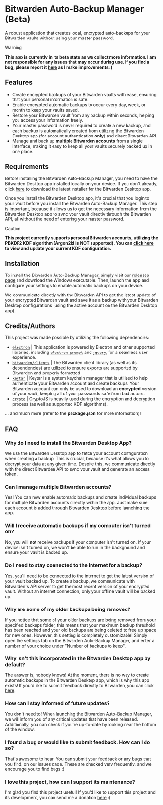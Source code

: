 # Bitwarden Auto-Backup Manager (Beta)
A robust application that creates local, encrypted auto-backups for your Bitwarden vaults without using your master password.

> [!WARNING]
> **This app is currently in its beta state as we collect more information. I am not responsible for any issues that may occur during use. If you find a bug, please report it <a href='https://github.com/BrianWalczak/Bitwarden-Auto-Backup-Manager/issues'>here</a> as I make improvements :)**

## Features
- Create encrypted backups of your Bitwarden vaults with ease, ensuring that your personal information is safe.
- Enable encrypted automatic backups to occur every day, week, or month to keep your vaults saved.
- Restore your Bitwarden vault from any backup within seconds, helping you access your information freely.
- Your master password is never required to create a new backup, and each backup is automatically created from utilizing the Bitwarden Desktop app (for account authentication **only**) and direct Bitwarden API.
- Manage and back up **multiple Bitwarden accounts** from a single interface, making it easy to keep all your vaults securely backed up in one place.

## Requirements
Before installing the Bitwarden Auto-Backup Manager, you need to have the Bitwarden Desktop app installed locally on your device. If you don't already, click <a href='https://vault.bitwarden.com/download/?app=desktop&platform=windows'>here</a> to download the latest installer for the Bitwarden Desktop app.

Once you install the Bitwarden Desktop app, it's crucial that you login to your vault before you install the Bitwarden Auto-Backup Manager. This step is important, because it allows us to get the necessary information from the Bitwarden Desktop app to sync your vault directly through the Bitwarden API, all without the need of entering your master password.

> [!CAUTION]
> **This project currently supports personal Bitwarden accounts, utilizing the PBKDF2 KDF algorithm (Argon2id is NOT supported). You can [click here](https://vault.bitwarden.com/#/settings/security/security-keys) to view and update your current KDF configuration.**

## Installation
To install the Bitwarden Auto-Backup Manager, simply visit our <a href='https://github.com/BrianWalczak/Bitwarden-Auto-Backup-Manager/releases'>releases page</a> and download the Windows executable. Then, launch the app and configure your settings to enable automatic backups on your device.

We communicate directly with the Bitwarden API to get the latest update of your encrypted Bitwarden vault and save it as a backup with your Bitwarden Desktop configurations (using the active account on the Bitwarden Desktop app).

## Credits/Authors
This project was made possible by utilizing the following dependencies:
- [`electron`](https://www.npmjs.com/package/electron) | This application is powered by Electron and other supported libraries, including [`electron-prompt`](https://www.npmjs.com/package/electron-prompt) and [`jquery`](https://www.npmjs.com/package/jquery), for a seamless user experience.
- [`bitwarden/clients`](https://github.com/bitwarden/clients/tree/main/libs/common/src) | The Bitwarden client library (as well as its dependencies) are utilized to ensure exports are supported by Bitwarden and properly formatted
- [`keytar`](https://www.npmjs.com/package/keytar) | Keytar is a system keychain manager that is utilized to help authenticate your Bitwarden account and create backups. Your Bitwarden account can only be used to download an **encrypted** version of your vault, keeping all of your passwords safe from bad actors.
- [`crypto`](https://www.npmjs.com/package/crypto) | CryptoJS is heavily used during the encryption and decryption process (as well as supported KDF algorithms).

... and much more (refer to the **package.json** for more information)!

## FAQ
### Why do I need to install the Bitwarden Desktop App?
We use the Bitwarden Desktop app to fetch your account configuration when creating a backup. This is crucial, because it's what allows you to decrypt your data at any given time. Despite this, we communicate directly with the direct Bitwarden API to sync your vault and generate an access token.

### Can I manage multiple Bitwarden accounts?
Yes! You can now enable automatic backups and create individual backups for multiple Bitwarden accounts directly within the app. Just make sure each account is added through Bitwarden Desktop before launching the app.

### Will I receive automatic backups if my computer isn't turned on?
No, you will **not** receive backups if your computer isn't turned on. If your device isn't turned on, we won't be able to run in the background and ensure your vault is backed up.

### Do I need to stay connected to the internet for a backup?
Yes, you'll need to be connected to the internet to get the latest version of your vault backed up. To create a backup, we communicate with Bitwarden's API server to get the most recent version of your encrypted vault. Without an internet connection, only your offline vault will be backed up.

### Why are some of my older backups being removed?
If you notice that some of your older backups are being removed from your specified backups folder, this means that your maximum backup threshold has been reached and your old backups are being deleted to free up space for new ones. However, this setting is completely customizable! Simply open the settings tab on the Bitwarden Auto-Backup Manager, and enter a number of your choice under "Number of backups to keep".

### Why isn't this incorporated in the Bitwarden Desktop app by default?
The answer is, nobody knows! At the moment, there is no way to create automatic backups in the Bitwarden Desktop app, which is why this app exists! If you'd like to submit feedback directly to Bitwarden, you can click <a href='https://bitwarden.com/contact/'>here</a>.

### How can I stay informed of future updates?
You don't need to! When launching the Bitwarden Auto-Backup Manager, we will inform you of any critical updates that have been released. Additionally, you can check if you're up-to-date by looking near the bottom of the window.

### I found a bug or would like to submit feedback. How can I do so?
That's awesome to hear! You can submit your feedback or any bugs that you find, on our <a href='https://github.com/BrianWalczak/Bitwarden-Auto-Backup-Manager/issues'>issues page</a>. These are checked very frequently, and we encourage you to find bugs :)

### I love this project, how can I support its maintenance?
I'm glad you find this project useful! If you'd like to support this project and its development, you can send me a donation <a href='https://ko-fi.com/brianwalczak'>here</a> :)